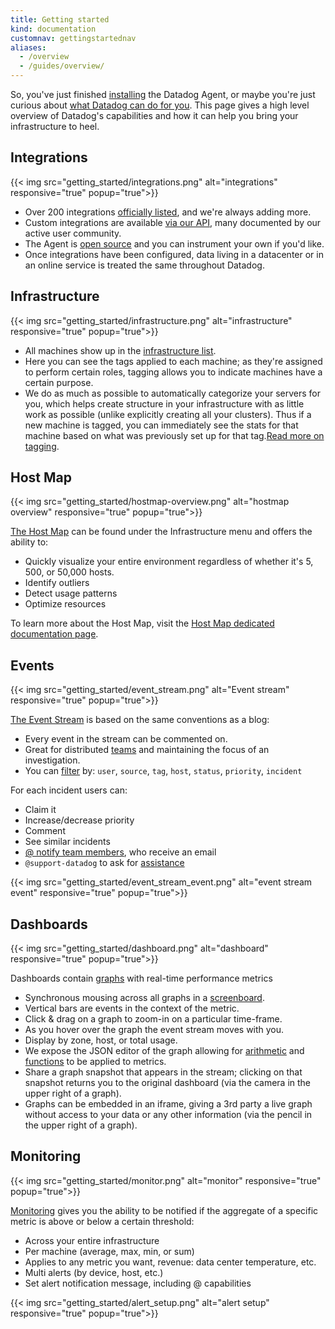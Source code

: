 ```yaml
---
title: Getting started
kind: documentation
customnav: gettingstartednav
aliases:
  - /overview
  - /guides/overview/
---
```


So, you've just finished [installing][1] the Datadog Agent, or maybe you're just curious about [what Datadog can do for you][2]. This page gives a high level overview of Datadog's capabilities and how it can help you bring your infrastructure to heel.

## Integrations

{{< img src="getting_started/integrations.png" alt="integrations" responsive="true" popup="true">}}

* Over 200 integrations [officially listed][3], and we're always adding more.
* Custom integrations are available [via our API][4], many documented by our active user community.
* The Agent is [open source][5] and you can instrument your own if you'd like.
* Once integrations have been configured, data living in a datacenter or
in an online service is treated the same throughout Datadog.

## Infrastructure

{{< img src="getting_started/infrastructure.png" alt="infrastructure" responsive="true" popup="true">}}

* All machines show up in the [infrastructure list](/graphing/infrastructure).
* Here you can see the tags applied to each machine; as they're assigned to
perform certain roles, tagging allows you to indicate machines have
a certain purpose.
* We do as much as possible to automatically categorize your servers
for you, which helps create structure in your infrastructure with as little
work as possible (unlike explicitly creating all your clusters).
Thus if a new machine is tagged, you can immediately see the stats
for that machine based on what was previously set up for that tag.[Read more on tagging](/agent/tagging).

## Host Map

{{< img src="getting_started/hostmap-overview.png" alt="hostmap overview" responsive="true" popup="true">}}

[The Host Map](/graphing/infrastructure/hostmap) can be found under the Infrastructure menu and offers the ability to:

* Quickly visualize your entire environment regardless of whether it's 5, 500, or 50,000 hosts.
* Identify outliers
* Detect usage patterns
* Optimize resources

To learn more about the Host Map, visit the [Host Map dedicated documentation page][10].

## Events

{{< img src="getting_started/event_stream.png" alt="Event stream" responsive="true" popup="true">}}

[The Event Stream](/graphing/event_stream) is based on the same conventions as a blog:

* Every event in the stream can be commented on.
* Great for distributed [teams](/account_management/team) and maintaining the focus of an investigation.
* You can [filter][8] by: `user`, `source`, `tag`, `host`, `status`, `priority`, `incident`

For each incident users can:

* Claim it
* Increase/decrease priority
* Comment
* See similar incidents
* [@ notify team members](/graphing/event_stream/#@-notifications), who receive an email
* `@support-datadog` to ask for [assistance](/help)

{{< img src="getting_started/event_stream_event.png" alt="event stream event" responsive="true" popup="true">}}

## Dashboards

{{< img src="getting_started/dashboard.png" alt="dashboard" responsive="true" popup="true">}}

Dashboards contain [graphs][11] with real-time performance metrics

* Synchronous mousing across all graphs in a [screenboard](/graphing/dashboards/screenboard).
* Vertical bars are events in the context of the metric.
* Click & drag on a graph to zoom-in on a particular time-frame.
* As you hover over the graph the event stream moves with you.
* Display by zone, host, or total usage.
* We expose the JSON editor of the graph allowing for [arithmetic][12] and
[functions][13] to be applied to metrics.
* Share a graph snapshot that appears in the stream; clicking on
that snapshot returns you to the original dashboard (via the camera in the upper right of a graph).
* Graphs can be embedded in an iframe, giving a 3rd party a live graph
without access to your data or any other information (via the pencil in the upper right of a graph).

## Monitoring

{{< img src="getting_started/monitor.png" alt="monitor" responsive="true" popup="true">}}

[Monitoring][14] gives you the ability to be notified if the aggregate of a specific
metric is above or below a certain threshold:

* Across your entire infrastructure
* Per machine (average, max, min, or sum)
* Applies to any metric you want, revenue: data center temperature, etc.
* Multi alerts (by device, host, etc.)
* Set alert notification message, including @ capabilities

{{< img src="getting_started/alert_setup.png" alt="alert setup" responsive="true" popup="true">}}

[1]: /agent/
[2]: http://www.datadoghq.com/product/
[3]: http://www.datadoghq.com/integrations/
[4]: /api/
[5]: https://github.com/DataDog/dd-agent/
[8]: https://www.datadoghq.com/blog/filter-datadog-events-stream-pinpoint-events-infrastructure/
[10]: /graphing/infrastructure/hostmap/
[11]: /graphing/
[12]: /graphing/miscellaneous/functions/
[13]: https://www.datadoghq.com/blog/rank-filter-performance-monitoring-metrics-top-function/
[14]: /monitors/
